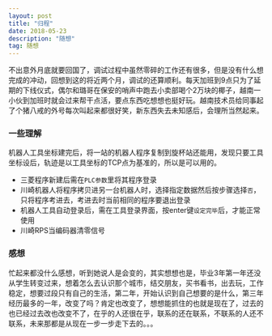 ```yaml
---
layout: post
title: "归程"
date: 2018-05-23
description: "随想"
tag: 随想
---
```

不出意外月底就要回国了，调试过程中虽然零碎的工作还有很多，但是没有什么想完成的冲动，回想到这的将近两个月，调试的还算顺利。每天加班到9点只为了延期的下线仪式，偶尔和璐哥在保安的哨声中跑去小卖部喝个2万块的椰子，越南一小伙到加班时就会过来帮干点活，要点东西吃想想也挺好玩。越南技术员给同事起了个猪八戒的外号每次叫起来都很好笑，新东西失去未知感后，会理所当然起来。 
### 一些理解
机器人工具坐标建完后，将一站的机器人程序复制到旋杯站还能用，发现只要工具坐标设后，轨迹是以工具坐标的TCP点为基准的，所以是可以用的。


- 三菱程序新建后需在`PLC参数`里将其程序登录 
- 川崎机器人将程序拷贝进另一台机器人时，选择指定数据然后按步骤选择`否`，只将程序考进去，考进去时当前相同的程序要退出登录
- 机器人工具自动登录后，需在工具登录界面，按enter键`设定完毕`后，才能正常使用
- 川崎RPS当编码器清零信号
### 感想
忙起来都没什么感想，听到她说人是会变的，其实想想也是，毕业3年第一年还没从学生转变过来，想着怎么去认识那个城市，结交朋友，买书看书，出去玩，工作稳定，想要过段只有自己的生活，第二年，开始认识到自己想要的是什么，第三年经历最多的一年，改变了吗？肯定也改变了，想想能抓住的也就是现在了，过去的也已经过去改也改变不了，在乎的人还很在乎，联系的还在联系，不联系的人还不联系，未来那都是从现在一步一步走下去的。。。
